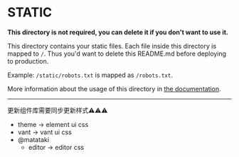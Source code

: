 # STATIC

**This directory is not required, you can delete it if you don't want to use it.**

This directory contains your static files.
Each file inside this directory is mapped to `/`.
Thus you'd want to delete this README.md before deploying to production.

Example: `/static/robots.txt` is mapped as `/robots.txt`.

More information about the usage of this directory in [the documentation](https://nuxtjs.org/guide/assets#static).

---

更新组件库需要同步更新样式⚠️⚠️⚠️

- theme -> element ui css
- vant -> vant ui css
- @matataki
  - editor -> editor css